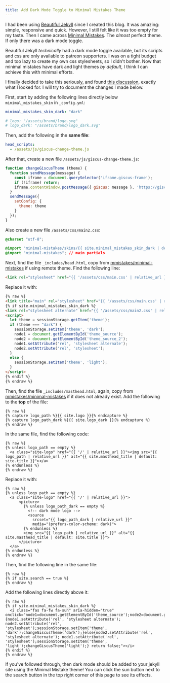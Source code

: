 ```yaml
---
title: Add Dark Mode Toggle to Minimal Mistakes Theme
---
```

I had been using [Beautiful Jekyll](https://github.com/daattali/beautiful-jekyll) since I created this blog. It was amazing: simple, responsive and quick. However, I still felt like it was too empty for my taste. Then I came across [Minimal Mistakes](https://github.com/mmistakes/minimal-mistakes). The *almost* perfect theme. If only there was a dark mode toggle.

Beautiful Jekyll *technically* had a dark mode toggle available, but its scripts and css are only available to patreon supporters. I was on a tight budget and too lazy to create my own css stylesheets, so I didn't bother. Now that minimal mistakes have dark and light themes *by default*, I think I can achieve this with minimal efforts.

I finally decided to take this seriously, and found [this discussion](https://github.com/mmistakes/minimal-mistakes/discussions/2033), exactly what I looked for. I will try to document the changes I made below.

First, start by adding the following lines directly below `minimal_mistakes_skin` in `_config.yml`:
```yaml
minimal_mistakes_skin_dark: "dark"

# logo: "/assets/brand/logo.svg"
# logo_dark: "/assets/brand/logo_dark.svg"
```

Then, add the following in the **same file**:
```yaml
head_scripts:
  - /assets/js/giscus-change-theme.js
```

After that, create a new file `/assets/js/giscus-change-theme.js`:

```js
function changeGiscusTheme (theme) {
  function sendMessage(message) {
    const iframe = document.querySelector('iframe.giscus-frame');
    if (!iframe) return;
    iframe.contentWindow.postMessage({ giscus: message }, 'https://giscus.app');
  }
  sendMessage({
    setConfig: {
      theme: theme
    }
  });
}
```

Also create a new file `/assets/css/main2.css`:
```css
@charset "utf-8";

@import "minimal-mistakes/skins/{{ site.minimal_mistakes_skin_dark | default: 'dark' }}"; // skin
@import "minimal-mistakes"; // main partials
```

Next, find the file `_includes/head.html`, copy from [mmistakes/minimal-mistakes](https://github.com/mmistakes/minimal-mistakes/blob/master/_includes/head.html) if using remote theme. Find the following line:
```html
<link rel="stylesheet" href="{{ '/assets/css/main.css' | relative_url }}">
```

Replace it with:
```html
{% raw %}
<link title="main" rel="stylesheet" href="{{ '/assets/css/main.css' | relative_url }}" id="theme_source">
{% if site.minimal_mistakes_skin_dark %}
<link rel="stylesheet alternate" href="{{ '/assets/css/main2.css' | relative_url }}" id="theme_source_2">
<script>
  let theme = sessionStorage.getItem('theme');
  if (theme === "dark") {
    sessionStorage.setItem('theme', 'dark');
    node1 = document.getElementById('theme_source');
    node2 = document.getElementById('theme_source_2');
    node1.setAttribute('rel', 'stylesheet alternate');
    node2.setAttribute('rel', 'stylesheet');
  }
  else {
    sessionStorage.setItem('theme', 'light');
  }
</script>
{% endif %}
{% endraw %}
```

Then, find the file `_includes/masthead.html`, again, copy from [mmistakes/minimal-mistakes](https://github.com/mmistakes/minimal-mistakes/blob/master/_includes/masthead.html) if it does not already exist. Add the following to the **top** of the file:
```liquid
{% raw %}
{% capture logo_path %}{{ site.logo }}{% endcapture %}
{% capture logo_path_dark %}{{ site.logo_dark }}{% endcapture %}
{% endraw %}
```

In the same file, find the following code:
```liquid
{% raw %}
{% unless logo_path == empty %}
  <a class="site-logo" href="{{ '/' | relative_url }}"><img src="{{ logo_path | relative_url }}" alt="{{ site.masthead_title | default: site.title }}"></a>
{% endunless %}
{% endraw %}
```

Replace it with:
```liquid
{% raw %}
{% unless logo_path == empty %}
  <a class="site-logo" href="{{ '/' | relative_url }}">
      <picture>
        {% unless logo_path_dark == empty %}
          <!-- dark mode logo -->
          <source
            srcset="{{ logo_path_dark | relative_url }}"
            media="(prefers-color-scheme: dark)">
        {% endunless %}
        <img src="{{ logo_path | relative_url }}" alt="{{ site.masthead_title | default: site.title }}">
      </picture>
  </a>
{% endunless %}
{% endraw %}
```

Then, find the following line in the same file:
```liquid
{% raw %}
{% if site.search == true %}
{% endraw %}
```

Add the following lines directly above it:
```liquid
{% raw %}
{% if site.minimal_mistakes_skin_dark %}
  <i class="fas fa-fw fa-sun" aria-hidden="true" onclick="node1=document.getElementById('theme_source');node2=document.getElementById('theme_source_2');if(node1.getAttribute('rel')=='stylesheet'){node1.setAttribute('rel', 'stylesheet alternate'); node2.setAttribute('rel', 'stylesheet');sessionStorage.setItem('theme', 'dark');changeGiscusTheme('dark');}else{node2.setAttribute('rel', 'stylesheet alternate'); node1.setAttribute('rel', 'stylesheet');sessionStorage.setItem('theme', 'light');changeGiscusTheme('light');} return false;"></i>
{% endif %}
{% endraw %}
```

If you've followed through, then dark mode should be added to your jekyll site using the Minimal Mistake theme! You can click the sun button next to the search button in the top right corner of this page to see its effects.

